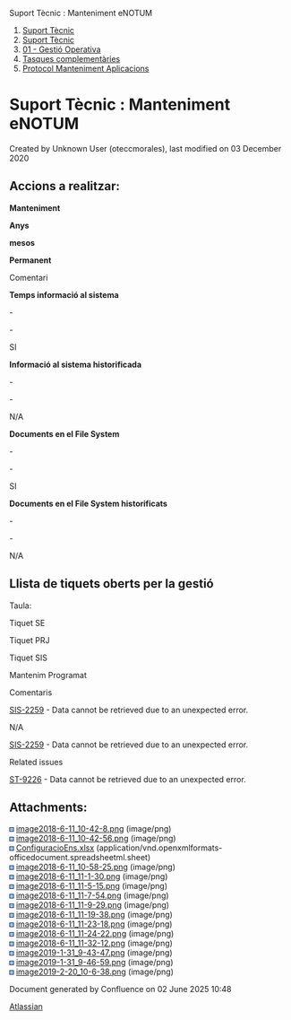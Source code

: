 Suport Tècnic : Manteniment eNOTUM  

1.  [Suport Tècnic](index.html)
2.  [Suport Tècnic](13893782.html)
3.  [01 - Gestió Operativa](26313391.html)
4.  [Tasques complementàries](26313409.html)
5.  [Protocol Manteniment Aplicacions](Protocol-Manteniment-Aplicacions_39911467.html)

Suport Tècnic : Manteniment eNOTUM
==================================

Created by Unknown User (oteccmorales), last modified on 03 December 2020

  

Accions a realitzar:
--------------------

**Manteniment**

**Anys**

**mesos**

**Permanent**

Comentari

**Temps informació al sistema**

\-

\-

SI

  

**Informació al sistema historificada**

\-

\-

N/A

  

**Documents en el File System**

\-

\-

SI

  

**Documents en el File System historificats**

\-

\-

N/A

  

Llista de tiquets oberts per la gestió
--------------------------------------

Taula:

Tiquet SE

Tiquet PRJ

Tiquet SIS

Mantenim Programat

Comentaris

[SIS-2259](https://contacte.aoc.cat/browse/SIS-2259?src=confmacro) - Data cannot be retrieved due to an unexpected error.

N/A

[SIS-2259](https://contacte.aoc.cat/browse/SIS-2259?src=confmacro) - Data cannot be retrieved due to an unexpected error.

  

  

  

  

Related issues

[ST-9226](https://contacte.aoc.cat/browse/ST-9226?src=confmacro) - Data cannot be retrieved due to an unexpected error.

  

Attachments:
------------

![](images/icons/bullet_blue.gif) [image2018-6-11\_10-42-8.png](attachments/39911484/39911485.png) (image/png)  
![](images/icons/bullet_blue.gif) [image2018-6-11\_10-42-56.png](attachments/39911484/39911486.png) (image/png)  
![](images/icons/bullet_blue.gif) [ConfiguracioEns.xlsx](attachments/39911484/39911487.xlsx) (application/vnd.openxmlformats-officedocument.spreadsheetml.sheet)  
![](images/icons/bullet_blue.gif) [image2018-6-11\_10-58-25.png](attachments/39911484/39911488.png) (image/png)  
![](images/icons/bullet_blue.gif) [image2018-6-11\_11-1-30.png](attachments/39911484/39911489.png) (image/png)  
![](images/icons/bullet_blue.gif) [image2018-6-11\_11-5-15.png](attachments/39911484/39911490.png) (image/png)  
![](images/icons/bullet_blue.gif) [image2018-6-11\_11-7-54.png](attachments/39911484/39911491.png) (image/png)  
![](images/icons/bullet_blue.gif) [image2018-6-11\_11-9-29.png](attachments/39911484/39911492.png) (image/png)  
![](images/icons/bullet_blue.gif) [image2018-6-11\_11-19-38.png](attachments/39911484/39911493.png) (image/png)  
![](images/icons/bullet_blue.gif) [image2018-6-11\_11-23-18.png](attachments/39911484/39911494.png) (image/png)  
![](images/icons/bullet_blue.gif) [image2018-6-11\_11-24-22.png](attachments/39911484/39911495.png) (image/png)  
![](images/icons/bullet_blue.gif) [image2018-6-11\_11-32-12.png](attachments/39911484/39911496.png) (image/png)  
![](images/icons/bullet_blue.gif) [image2019-1-31\_9-43-47.png](attachments/39911484/39911497.png) (image/png)  
![](images/icons/bullet_blue.gif) [image2019-1-31\_9-46-59.png](attachments/39911484/39911498.png) (image/png)  
![](images/icons/bullet_blue.gif) [image2019-2-20\_10-6-38.png](attachments/39911484/39911499.png) (image/png)  

Document generated by Confluence on 02 June 2025 10:48

[Atlassian](http://www.atlassian.com/)
